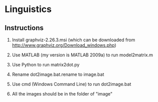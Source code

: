 Linguistics
===========
Instructions
--------------
1. Install graphviz-2.26.3.msi (which can be downloaded from http://www.graphviz.org/Download_windows.php)

2. Use MATLAB (my version is MATLAB 2009a) to run model2matrix.m

3. Use Python to run matrix2dot.py

4. Rename dot2image.bat.rename to image.bat

5. Use cmd (Windows Command Line) to run dot2image.bat

6. All the images should be in the folder of "image"
